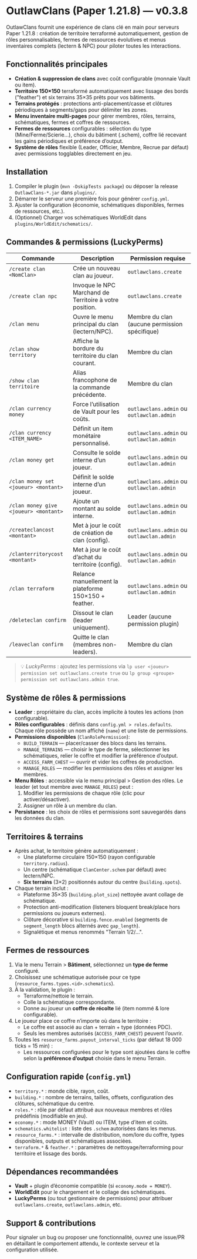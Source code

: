 # OutlawClans (Paper 1.21.8) — v0.3.8

OutlawClans fournit une expérience de clans clé en main pour serveurs Paper 1.21.8 : création de territoire terraformé automatiquement, gestion de rôles personnalisables, fermes de ressources évolutives et menus inventaires complets (lectern & NPC) pour piloter toutes les interactions.

## Fonctionnalités principales
- **Création & suppression de clans** avec coût configurable (monnaie Vault ou item).
- **Territoire 150×150** terraformé automatiquement avec lissage des bords ("feather") et six terrains 35×35 prêts pour vos bâtiments.
- **Terrains protégés** : protections anti-placement/casse et clôtures périodiques à segments/gaps pour délimiter les zones.
- **Menu inventaire multi-pages** pour gérer membres, rôles, terrains, schématiques, fermes et coffres de ressources.
- **Fermes de ressources** configurables : sélection du type (Mine/Ferme/Scierie…), choix du bâtiment (.schem), coffre lié recevant les gains périodiques et préférence d’output.
- **Système de rôles** flexible (Leader, Officier, Membre, Recrue par défaut) avec permissions togglables directement en jeu.

## Installation
1. Compiler le plugin (`mvn -DskipTests package`) ou déposer la release `OutlawClans-*.jar` dans `plugins/`.
2. Démarrer le serveur une première fois pour générer `config.yml`.
3. Ajuster la configuration (économie, schématiques disponibles, fermes de ressources, etc.).
4. (Optionnel) Charger vos schématiques WorldEdit dans `plugins/WorldEdit/schematics/`.

## Commandes & permissions (LuckyPerms)
| Commande | Description | Permission requise |
| --- | --- | --- |
| `/create clan <NomClan>` | Crée un nouveau clan au joueur. | `outlawclans.create` |
| `/create clan npc` | Invoque le NPC Marchand de Territoire à votre position. | `outlawclans.create` |
| `/clan menu` | Ouvre le menu principal du clan (lectern/NPC). | Membre du clan (aucune permission spécifique) |
| `/clan show territory` | Affiche la bordure du territoire du clan courant. | Membre du clan |
| `/show clan territoire` | Alias francophone de la commande précédente. | Membre du clan |
| `/clan currency money` | Force l’utilisation de Vault pour les coûts. | `outlawclans.admin` ou `outlawclan.admin` |
| `/clan currency <ITEM_NAME>` | Définit un item monétaire personnalisé. | `outlawclans.admin` ou `outlawclan.admin` |
| `/clan money get` | Consulte le solde interne d’un joueur. | `outlawclans.admin` ou `outlawclan.admin` |
| `/clan money set <joueur> <montant>` | Définit le solde interne d’un joueur. | `outlawclans.admin` ou `outlawclan.admin` |
| `/clan money give <joueur> <montant>` | Ajoute un montant au solde interne. | `outlawclans.admin` ou `outlawclan.admin` |
| `/createclancost <montant>` | Met à jour le coût de création de clan (config). | `outlawclans.admin` ou `outlawclan.admin` |
| `/clanterritorycost <montant>` | Met à jour le coût d’achat du territoire (config). | `outlawclans.admin` ou `outlawclan.admin` |
| `/clan terraform` | Relance manuellement la plateforme 150×150 + feather. | `outlawclans.admin` ou `outlawclan.admin` |
| `/deleteclan confirm` | Dissout le clan (leader uniquement). | Leader (aucune permission plugin) |
| `/leaveclan confirm` | Quitte le clan (membres non-leaders). | Membre du clan |

> 💡 *LuckyPerms* : ajoutez les permissions via `lp user <joueur> permission set outlawclans.create true` ou `lp group <groupe> permission set outlawclans.admin true`.

## Système de rôles & permissions
- **Leader** : propriétaire du clan, accès implicite à toutes les actions (non configurable).
- **Rôles configurables** : définis dans `config.yml > roles.defaults`. Chaque rôle possède un nom affiché (`name`) et une liste de permissions.
- **Permissions disponibles** (`ClanRolePermission`):
  - `BUILD_TERRAIN` — placer/casser des blocs dans les terrains.
  - `MANAGE_TERRAINS` — choisir le type de ferme, sélectionner les schématiques, relier le coffre et modifier la préférence d’output.
  - `ACCESS_FARM_CHEST` — ouvrir et vider les coffres de production.
  - `MANAGE_ROLES` — modifier les permissions des rôles et assigner les membres.
- **Menu Rôles** : accessible via le menu principal > Gestion des rôles. Le leader (et tout membre avec `MANAGE_ROLES`) peut :
  1. Modifier les permissions de chaque rôle (clic pour activer/désactiver).
  2. Assigner un rôle à un membre du clan.
- **Persistance** : les choix de rôles et permissions sont sauvegardés dans les données du clan.

## Territoires & terrains
- Après achat, le territoire génère automatiquement :
  - Une plateforme circulaire 150×150 (rayon configurable `territory.radius`).
  - Un centre (schématique `ClanCenter.schem` par défaut) avec lectern/NPC.
  - **Six terrains** (3×2) positionnés autour du centre (`building.spots`).
- Chaque terrain inclut :
  - Plateforme 35×35 (`building.plot_size`) nettoyée avant collage de schématique.
  - Protection anti-modification (listeners bloquent break/place hors permissions ou joueurs externes).
  - Clôture décorative si `building.fence.enabled` (segments de `segment_length` blocs alternés avec `gap_length`).
  - Signalétique et menus renommés "Terrain 1/2/...".

## Fermes de ressources
1. Via le menu Terrain > **Bâtiment**, sélectionnez un **type de ferme** configuré.
2. Choisissez une schématique autorisée pour ce type (`resource_farms.types.<id>.schematics`).
3. À la validation, le plugin :
   - Terraforme/nettoie le terrain.
   - Colle la schématique correspondante.
   - Donne au joueur un **coffre de récolte** lié (item nommé & lore configurable).
4. Le joueur place ce coffre n’importe où dans le territoire :
   - Le coffre est associé au clan + terrain + type (données PDC).
   - Seuls les membres autorisés (`ACCESS_FARM_CHEST`) peuvent l’ouvrir.
5. Toutes les `resource_farms.payout_interval_ticks` (par défaut 18 000 ticks = 15 min) :
   - Les ressources configurées pour le type sont ajoutées dans le coffre selon la **préférence d’output** choisie dans le menu Terrain.

## Configuration rapide (`config.yml`)
- `territory.*` : monde cible, rayon, coût.
- `building.*` : nombre de terrains, tailles, offsets, configuration des clôtures, schématique du centre.
- `roles.*` : rôle par défaut attribué aux nouveaux membres et rôles prédéfinis (modifiable en jeu).
- `economy.*` : mode MONEY (Vault) ou ITEM, type d’item et coûts.
- `schematics.whitelist` : liste des `.schem` autorisées dans les menus.
- `resource_farms.*` : intervalle de distribution, nom/lore du coffre, types disponibles, outputs et schématiques associées.
- `terraform.*` & `feather.*` : paramètres de nettoyage/terraforming pour territoire et lissage des bords.

## Dépendances recommandées
- **Vault** + plugin d’économie compatible (si `economy.mode = MONEY`).
- **WorldEdit** pour le chargement et le collage des schématiques.
- **LuckyPerms** (ou tout gestionnaire de permissions) pour attribuer `outlawclans.create`, `outlawclans.admin`, etc.

## Support & contributions
Pour signaler un bug ou proposer une fonctionnalité, ouvrez une issue/PR en détaillant le comportement attendu, le contexte serveur et la configuration utilisée.
